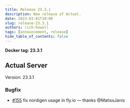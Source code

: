 ```yaml
---
title: Release 23.3.1
description: New release of Actual.
date: 2023-03-01T10:00
slug: release-23.3.1
authors: rich-howell
tags: [announcement, release]
hide_table_of_contents: false
---
```


<!--truncate-->

**Docker tag: 23.3.1**

## Actual Server

Version: 23.3.1

### Bugfix

- [#155](https://github.com/actualbudget/actual-server/pull/155) fix nordigen usage in fly.io — thanks @MatissJanis
